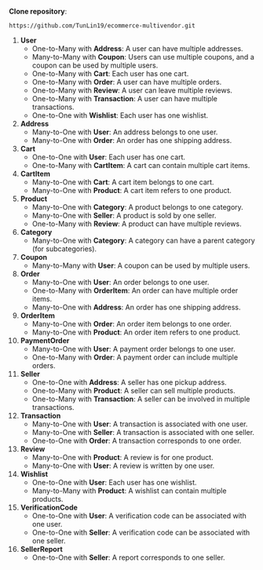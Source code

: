 **Clone repository**:
```
https://github.com/TunLin19/ecommerce-multivendor.git
```
1. **User**
    - One-to-Many with **Address**: A user can have multiple addresses.
    - Many-to-Many with **Coupon**: Users can use multiple coupons, and a coupon can be used by multiple users.
    - One-to-Many with **Cart**: Each user has one cart.
    - One-to-Many with **Order**: A user can have multiple orders.
    - One-to-Many with **Review**: A user can leave multiple reviews.
    - One-to-Many with **Transaction**: A user can have multiple transactions.
    - One-to-One with **Wishlist**: Each user has one wishlist.
2. **Address**
    - Many-to-One with **User**: An address belongs to one user.
    - Many-to-One with **Order**: An order has one shipping address.
3. **Cart**
    - One-to-One with **User**: Each user has one cart.
    - One-to-Many with **CartItem**: A cart can contain multiple cart items.
4. **CartItem**
    - Many-to-One with **Cart**: A cart item belongs to one cart.
    - Many-to-One with **Product**: A cart item refers to one product.
5. **Product**
    - Many-to-One with **Category**: A product belongs to one category.
    - Many-to-One with **Seller**: A product is sold by one seller.
    - One-to-Many with **Review**: A product can have multiple reviews.
6. **Category**
    - Many-to-One with **Category**: A category can have a parent category (for subcategories).
7. **Coupon**
    - Many-to-Many with **User**: A coupon can be used by multiple users.
8. **Order**
    - Many-to-One with **User**: An order belongs to one user.
    - One-to-Many with **OrderItem**: An order can have multiple order items.
    - Many-to-One with **Address**: An order has one shipping address.
9. **OrderItem**
    - Many-to-One with **Order**: An order item belongs to one order.
    - Many-to-One with **Product**: An order item refers to one product.
10. **PaymentOrder**
    - Many-to-One with **User**: A payment order belongs to one user.
    - One-to-Many with **Order**: A payment order can include multiple orders.
11. **Seller**
    - One-to-One with **Address**: A seller has one pickup address.
    - One-to-Many with **Product**: A seller can sell multiple products.
    - One-to-Many with **Transaction**: A seller can be involved in multiple transactions.
12. **Transaction**
    - Many-to-One with **User**: A transaction is associated with one user.
    - Many-to-One with **Seller**: A transaction is associated with one seller.
    - One-to-One with **Order**: A transaction corresponds to one order.
13. **Review**
    - Many-to-One with **Product**: A review is for one product.
    - Many-to-One with **User**: A review is written by one user.
14. **Wishlist**
    - One-to-One with **User**: Each user has one wishlist.
    - Many-to-Many with **Product**: A wishlist can contain multiple products.
15. **VerificationCode**
    - One-to-One with **User**: A verification code can be associated with one user.
    - One-to-One with **Seller**: A verification code can be associated with one seller.
16. **SellerReport**
    - One-to-One with **Seller**: A report corresponds to one seller.
